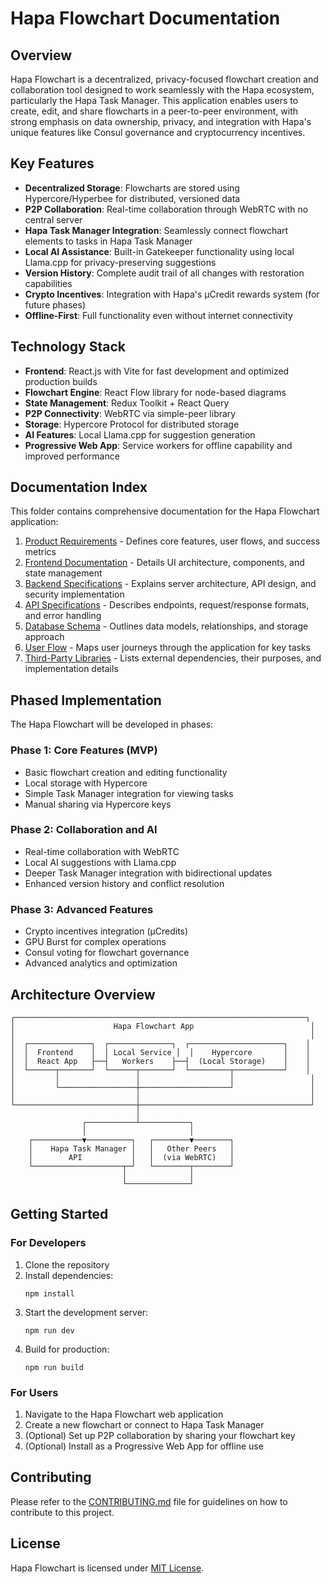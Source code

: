 # Hapa Flowchart Documentation

## Overview

Hapa Flowchart is a decentralized, privacy-focused flowchart creation and collaboration tool designed to work seamlessly with the Hapa ecosystem, particularly the Hapa Task Manager. This application enables users to create, edit, and share flowcharts in a peer-to-peer environment, with strong emphasis on data ownership, privacy, and integration with Hapa's unique features like Consul governance and cryptocurrency incentives.

## Key Features

- **Decentralized Storage**: Flowcharts are stored using Hypercore/Hyperbee for distributed, versioned data
- **P2P Collaboration**: Real-time collaboration through WebRTC with no central server
- **Hapa Task Manager Integration**: Seamlessly connect flowchart elements to tasks in Hapa Task Manager
- **Local AI Assistance**: Built-in Gatekeeper functionality using local Llama.cpp for privacy-preserving suggestions
- **Version History**: Complete audit trail of all changes with restoration capabilities
- **Crypto Incentives**: Integration with Hapa's μCredit rewards system (for future phases)
- **Offline-First**: Full functionality even without internet connectivity

## Technology Stack

- **Frontend**: React.js with Vite for fast development and optimized production builds
- **Flowchart Engine**: React Flow library for node-based diagrams
- **State Management**: Redux Toolkit + React Query
- **P2P Connectivity**: WebRTC via simple-peer library
- **Storage**: Hypercore Protocol for distributed storage
- **AI Features**: Local Llama.cpp for suggestion generation
- **Progressive Web App**: Service workers for offline capability and improved performance

## Documentation Index

This folder contains comprehensive documentation for the Hapa Flowchart application:

1. [Product Requirements](product-requirements.md) - Defines core features, user flows, and success metrics
2. [Frontend Documentation](frontend-documentation.md) - Details UI architecture, components, and state management
3. [Backend Specifications](backend-specifications.md) - Explains server architecture, API design, and security implementation
4. [API Specifications](api-specifications.md) - Describes endpoints, request/response formats, and error handling
5. [Database Schema](database-schema.md) - Outlines data models, relationships, and storage approach
6. [User Flow](user-flow.md) - Maps user journeys through the application for key tasks
7. [Third-Party Libraries](third-party-libraries.md) - Lists external dependencies, their purposes, and implementation details

## Phased Implementation

The Hapa Flowchart will be developed in phases:

### Phase 1: Core Features (MVP)
- Basic flowchart creation and editing functionality
- Local storage with Hypercore
- Simple Task Manager integration for viewing tasks
- Manual sharing via Hypercore keys

### Phase 2: Collaboration and AI
- Real-time collaboration with WebRTC
- Local AI suggestions with Llama.cpp
- Deeper Task Manager integration with bidirectional updates
- Enhanced version history and conflict resolution

### Phase 3: Advanced Features
- Crypto incentives integration (μCredits)
- GPU Burst for complex operations
- Consul voting for flowchart governance
- Advanced analytics and optimization

## Architecture Overview

```
┌─────────────────────────────────────────────────────────────────┐
│                      Hapa Flowchart App                          │
│                                                                  │
│  ┌──────────────┐  ┌──────────────┐  ┌─────────────────────┐    │
│  │  Frontend    │  │ Local Service │  │    Hypercore       │    │
│  │  React App   ├──┤   Workers    ├──┤  (Local Storage)    │    │
│  └──────┬───────┘  └──────┬───────┘  └─────────┬───────────┘    │
│         │                 │                    │                 │
│         └─────────────────┼────────────────────┘                 │
│                           │                                      │
└───────────────────────────┼──────────────────────────────────────┘
                            │
                ┌───────────┴───────────┐
                │                       │
    ┌───────────▼──────────┐   ┌────────▼────────┐
    │    Hapa Task Manager │   │   Other Peers   │
    │        API           │   │  (via WebRTC)   │
    └────────────────────┬─┘   └────────┬────────┘
                         │              │
                         └──────────────┘
```

## Getting Started

### For Developers

1. Clone the repository
2. Install dependencies:
   ```
   npm install
   ```
3. Start the development server:
   ```
   npm run dev
   ```
4. Build for production:
   ```
   npm run build
   ```

### For Users

1. Navigate to the Hapa Flowchart web application
2. Create a new flowchart or connect to Hapa Task Manager
3. (Optional) Set up P2P collaboration by sharing your flowchart key
4. (Optional) Install as a Progressive Web App for offline use

## Contributing

Please refer to the [CONTRIBUTING.md](../CONTRIBUTING.md) file for guidelines on how to contribute to this project.

## License

Hapa Flowchart is licensed under [MIT License](../LICENSE). 